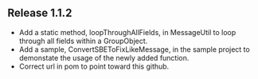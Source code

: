 ## Release 1.1.2

* Add a static method, loopThroughAllFields, in MessageUtil to loop through all fields within a GroupObject.
* Add a sample, ConvertSBEToFixLikeMessage, in the sample project to demonstate the usage of the newly added function.
* Correct url in pom to point toward this github.
